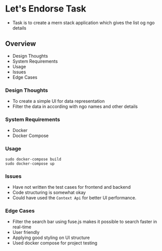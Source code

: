 # Let's Endorse Task
- Task is to create a mern stack application which gives the list og ngo details

## Overview
- Design Thoughts
- System Requirements
- Usage
- Issues
- Edge Cases

### Design Thoughts
- To create a simple UI for data representation
- Filter the data in according with ngo names and other details

### System Requirements
- Docker
- Docker Compose

### Usage
```
sudo docker-compose build
sudo docker-compose up
```

### Issues
- Have not written the test cases for frontend and backend
- Code structuring is somewhat okay
- Could have used the  ```Context Api``` for better UI performance.

### Edge Cases
- Filter the search bar using fuse.js makes it possible to search faster in real-time
- User friendly
- Applying good styling on UI structure
- Used docker compose for project testing
